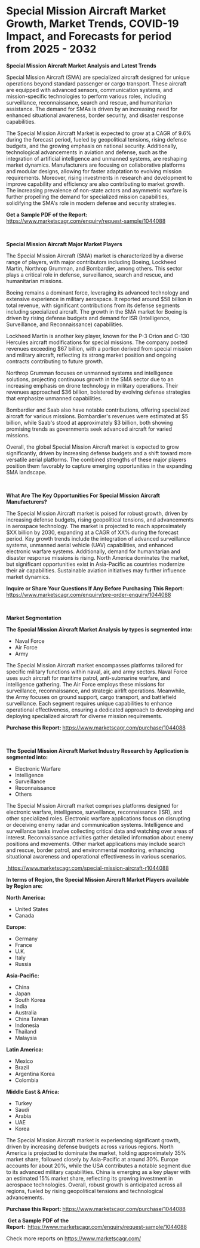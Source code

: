 <p><h1>Special Mission Aircraft Market Growth, Market Trends, COVID-19 Impact, and Forecasts for period from 2025 - 2032</h1></p><p><strong>Special Mission Aircraft Market Analysis and Latest Trends</strong></p>
<p><p>Special Mission Aircraft (SMA) are specialized aircraft designed for unique operations beyond standard passenger or cargo transport. These aircraft are equipped with advanced sensors, communication systems, and mission-specific technologies to perform various roles, including surveillance, reconnaissance, search and rescue, and humanitarian assistance. The demand for SMAs is driven by an increasing need for enhanced situational awareness, border security, and disaster response capabilities.</p><p>The Special Mission Aircraft Market is expected to grow at a CAGR of 9.6% during the forecast period, fueled by geopolitical tensions, rising defense budgets, and the growing emphasis on national security. Additionally, technological advancements in aviation and defense, such as the integration of artificial intelligence and unmanned systems, are reshaping market dynamics. Manufacturers are focusing on collaborative platforms and modular designs, allowing for faster adaptation to evolving mission requirements. Moreover, rising investments in research and development to improve capability and efficiency are also contributing to market growth. The increasing prevalence of non-state actors and asymmetric warfare is further propelling the demand for specialized mission capabilities, solidifying the SMA's role in modern defense and security strategies.</p></p>
<p><strong>Get a Sample PDF of the Report:&nbsp;</strong> <a href="https://www.marketscagr.com/enquiry/request-sample/1044088?utm_campaign=1835&utm_medium=2&utm_source=Github&utm_content=ia&utm_term=16022025&utm_id=special-mission-aircraft">https://www.marketscagr.com/enquiry/request-sample/1044088</a></p>
<p>&nbsp;</p>
<p><strong>Special Mission Aircraft Major Market Players</strong></p>
<p><p>The Special Mission Aircraft (SMA) market is characterized by a diverse range of players, with major contributors including Boeing, Lockheed Martin, Northrop Grumman, and Bombardier, among others. This sector plays a critical role in defense, surveillance, search and rescue, and humanitarian missions.</p><p>Boeing remains a dominant force, leveraging its advanced technology and extensive experience in military aerospace. It reported around $58 billion in total revenue, with significant contributions from its defense segments including specialized aircraft. The growth in the SMA market for Boeing is driven by rising defense budgets and demand for ISR (Intelligence, Surveillance, and Reconnaissance) capabilities.</p><p>Lockheed Martin is another key player, known for the P-3 Orion and C-130 Hercules aircraft modifications for special missions. The company posted revenues exceeding $67 billion, with a portion derived from special mission and military aircraft, reflecting its strong market position and ongoing contracts contributing to future growth.</p><p>Northrop Grumman focuses on unmanned systems and intelligence solutions, projecting continuous growth in the SMA sector due to an increasing emphasis on drone technology in military operations. Their revenues approached $36 billion, bolstered by evolving defense strategies that emphasize unmanned capabilities.</p><p>Bombardier and Saab also have notable contributions, offering specialized aircraft for various missions. Bombardier's revenues were estimated at $5 billion, while Saab's stood at approximately $3 billion, both showing promising trends as governments seek advanced aircraft for varied missions.</p><p>Overall, the global Special Mission Aircraft market is expected to grow significantly, driven by increasing defense budgets and a shift toward more versatile aerial platforms. The combined strengths of these major players position them favorably to capture emerging opportunities in the expanding SMA landscape.</p></p>
<p>&nbsp;</p>
<p><strong>What Are The Key Opportunities For Special Mission Aircraft Manufacturers?</strong></p>
<p><p>The Special Mission Aircraft market is poised for robust growth, driven by increasing defense budgets, rising geopolitical tensions, and advancements in aerospace technology. The market is projected to reach approximately $XX billion by 2030, expanding at a CAGR of XX% during the forecast period. Key growth trends include the integration of advanced surveillance systems, unmanned aerial vehicle (UAV) capabilities, and enhanced electronic warfare systems. Additionally, demand for humanitarian and disaster response missions is rising. North America dominates the market, but significant opportunities exist in Asia-Pacific as countries modernize their air capabilities. Sustainable aviation initiatives may further influence market dynamics.</p></p>
<p><strong>Inquire or Share Your Questions If Any Before Purchasing This Report:</strong> <a href="https://www.marketscagr.com/enquiry/pre-order-enquiry/1044088?utm_campaign=1835&utm_medium=2&utm_source=Github&utm_content=ia&utm_term=16022025&utm_id=special-mission-aircraft">https://www.marketscagr.com/enquiry/pre-order-enquiry/1044088</a></p>
<p>&nbsp;</p>
<p><strong>Market Segmentation</strong></p>
<p><strong>The Special Mission Aircraft Market Analysis by types is segmented into:</strong></p>
<p><ul><li>Naval Force</li><li>Air Force</li><li>Army</li></ul></p>
<p><p>The Special Mission Aircraft market encompasses platforms tailored for specific military functions within naval, air, and army sectors. Naval Force uses such aircraft for maritime patrol, anti-submarine warfare, and intelligence gathering. The Air Force employs these missions for surveillance, reconnaissance, and strategic airlift operations. Meanwhile, the Army focuses on ground support, cargo transport, and battlefield surveillance. Each segment requires unique capabilities to enhance operational effectiveness, ensuring a dedicated approach to developing and deploying specialized aircraft for diverse mission requirements.</p></p>
<p><strong>Purchase this Report:&nbsp;</strong><a href="https://www.marketscagr.com/purchase/1044088?utm_campaign=1835&utm_medium=2&utm_source=Github&utm_content=ia&utm_term=16022025&utm_id=special-mission-aircraft">https://www.marketscagr.com/purchase/1044088</a></p>
<p>&nbsp;</p>
<p><strong>The Special Mission Aircraft Market Industry Research by Application is segmented into:</strong></p>
<p><ul><li>Electronic Warfare</li><li>Intelligence</li><li>Surveillance</li><li>Reconnaissance</li><li>Others</li></ul></p>
<p><p>The Special Mission Aircraft market comprises platforms designed for electronic warfare, intelligence, surveillance, reconnaissance (ISR), and other specialized roles. Electronic warfare applications focus on disrupting or deceiving enemy radar and communication systems. Intelligence and surveillance tasks involve collecting critical data and watching over areas of interest. Reconnaissance activities gather detailed information about enemy positions and movements. Other market applications may include search and rescue, border patrol, and environmental monitoring, enhancing situational awareness and operational effectiveness in various scenarios.</p></p>
<p><a href="https://www.marketscagr.com/special-mission-aircraft-r1044088?utm_campaign=1835&utm_medium=2&utm_source=Github&utm_content=ia&utm_term=16022025&utm_id=special-mission-aircraft">&nbsp;https://www.marketscagr.com/special-mission-aircraft-r1044088</a></p>
<p><strong>In terms of Region, the Special Mission Aircraft Market Players available by Region are:</strong></p>
<p>
    <p> <strong> North America: </strong>
        <ul>
            <li>United States</li>
            <li>Canada</li>
        </ul>
        </p> 
    <p> <strong> Europe: </strong>
        <ul>
            <li>Germany</li>
            <li>France</li>
            <li>U.K.</li>
            <li>Italy</li>
            <li>Russia</li>
        </ul>
        </p> 
    <p> <strong> Asia-Pacific: </strong>
        <ul>
            <li>China</li>
            <li>Japan</li>
            <li>South Korea</li>
            <li>India</li>
            <li>Australia</li>
            <li>China Taiwan</li>
            <li>Indonesia</li>
            <li>Thailand</li>
            <li>Malaysia</li>
        </ul>
        </p> 
    <p> <strong> Latin America: </strong>
        <ul>
            <li>Mexico</li>
            <li>Brazil</li>
            <li>Argentina Korea</li>
            <li>Colombia</li>
        </ul>
        </p> 
    <p> <strong> Middle East & Africa: </strong>
        <ul>
            <li>Turkey</li>
            <li>Saudi</li>
            <li>Arabia</li>
            <li>UAE</li>
            <li>Korea</li>
        </ul>
    </p>
    </p>
<p><p>The Special Mission Aircraft market is experiencing significant growth, driven by increasing defense budgets across various regions. North America is projected to dominate the market, holding approximately 35% market share, followed closely by Asia-Pacific at around 30%. Europe accounts for about 20%, while the USA contributes a notable segment due to its advanced military capabilities. China is emerging as a key player with an estimated 15% market share, reflecting its growing investment in aerospace technologies. Overall, robust growth is anticipated across all regions, fueled by rising geopolitical tensions and technological advancements.</p></p>
<p><strong>Purchase this Report: </strong><a href="https://www.marketscagr.com/purchase/1044088?utm_campaign=1835&utm_medium=2&utm_source=Github&utm_content=ia&utm_term=16022025&utm_id=special-mission-aircraft">https://www.marketscagr.com/purchase/1044088</a></p>
<p>&nbsp;<strong>Get a Sample PDF of the Report:&nbsp;&nbsp;</strong><a href="https://www.marketscagr.com/enquiry/request-sample/1044088?utm_campaign=1835&utm_medium=2&utm_source=Github&utm_content=ia&utm_term=16022025&utm_id=special-mission-aircraft">https://www.marketscagr.com/enquiry/request-sample/1044088</a></p>
<p><strong></strong></p>
<p>Check more reports on <a href="https://www.marketscagr.com/?utm_campaign=1835&utm_medium=2&utm_source=Github&utm_content=ia&utm_term=16022025&utm_id=special-mission-aircraft">https://www.marketscagr.com/</a></p>